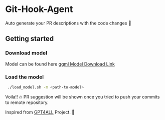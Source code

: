 # Git-Hook-Agent

Auto generate your PR descriptions with the code changes :star_struck:

## Getting started

### Download model

Model can be found here
[ggml Model Download Link](https://gpt4all.io/ggml-gpt4all-j.bin)

### Load the model

```bash
 ./load_model.sh -m <path-to-model>
```

Voila!! :fire: PR suggestion will be shown once you tried to push your commits to remote repository.

Inspired from [GPT4ALL](https://github.com/nomic-ai/gpt4all) Project. :hugs:
